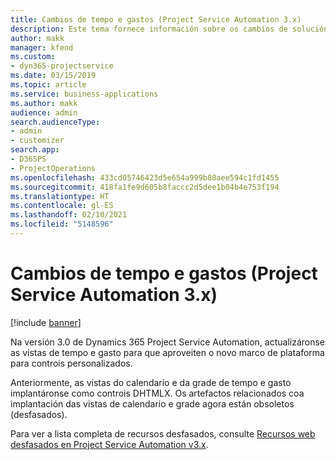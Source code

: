 ```yaml
---
title: Cambios de tempo e gastos (Project Service Automation 3.x)
description: Este tema fornece información sobre os cambios de solucións para tempo e gasto.
author: makk
manager: kfend
ms.custom:
- dyn365-projectservice
ms.date: 03/15/2019
ms.topic: article
ms.service: business-applications
ms.author: makk
audience: admin
search.audienceType:
- admin
- customizer
search.app:
- D365PS
- ProjectOperations
ms.openlocfilehash: 433cd05746423d5e654a999b80aee594c1fd1455
ms.sourcegitcommit: 418fa1fe9d605b8faccc2d5dee1b04b4e753f194
ms.translationtype: HT
ms.contentlocale: gl-ES
ms.lasthandoff: 02/10/2021
ms.locfileid: "5148596"
---
```

# <a name="time-and-expense-changes-project-service-automation-3x"></a>Cambios de tempo e gastos (Project Service Automation 3.x)

[!include [banner](../../includes/psa-now-project-operations.md)]

Na versión 3.0 de Dynamics 365 Project Service Automation, actualizáronse as vistas de tempo e gasto para que aproveiten o novo marco de plataforma para controis personalizados.

Anteriormente, as vistas do calendario e da grade de tempo e gasto implantáronse como controis DHTMLX. Os artefactos relacionados coa implantación das vistas de calendario e grade agora están obsoletos (desfasados).

Para ver a lista completa de recursos desfasados, consulte [Recursos web desfasados en Project Service Automation v3.x](web-resources-deprecated-v3.x.md).
